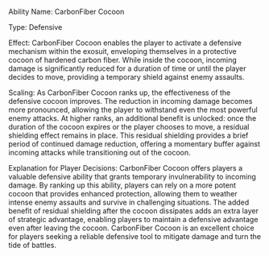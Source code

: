 
Ability Name: CarbonFiber Cocoon

Type: Defensive

Effect: CarbonFiber Cocoon enables the player to activate a defensive mechanism within the exosuit, enveloping themselves in a protective cocoon of hardened carbon fiber. While inside the cocoon, incoming damage is significantly reduced for a duration of time or until the player decides to move, providing a temporary shield against enemy assaults.

Scaling: As CarbonFiber Cocoon ranks up, the effectiveness of the defensive cocoon improves. The reduction in incoming damage becomes more pronounced, allowing the player to withstand even the most powerful enemy attacks. At higher ranks, an additional benefit is unlocked: once the duration of the cocoon expires or the player chooses to move, a residual shielding effect remains in place. This residual shielding provides a brief period of continued damage reduction, offering a momentary buffer against incoming attacks while transitioning out of the cocoon.

Explanation for Player Decisions: CarbonFiber Cocoon offers players a valuable defensive ability that grants temporary invulnerability to incoming damage. By ranking up this ability, players can rely on a more potent cocoon that provides enhanced protection, allowing them to weather intense enemy assaults and survive in challenging situations. The added benefit of residual shielding after the cocoon dissipates adds an extra layer of strategic advantage, enabling players to maintain a defensive advantage even after leaving the cocoon. CarbonFiber Cocoon is an excellent choice for players seeking a reliable defensive tool to mitigate damage and turn the tide of battles.